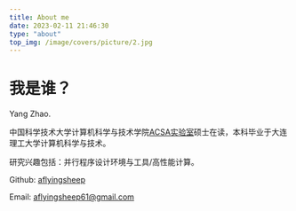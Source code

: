 ```yaml
---
title: About me
date: 2023-02-11 21:46:30
type: "about"
top_img: /image/covers/picture/2.jpg
---
```


# 我是谁？

Yang Zhao.

中国科学技术大学计算机科学与技术学院[ACSA实验室](http://acsa.ustc.edu.cn/)硕士在读，本科毕业于大连理工大学计算机科学与技术。

研究兴趣包括：并行程序设计环境与工具/高性能计算。

Github: [aflyingsheep](https://github.com/aflyingsheep)

Email: aflyingsheep61@gmail.com
